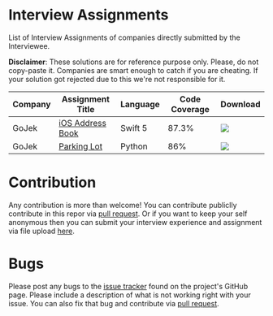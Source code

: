 # Interview Assignments
List of Interview Assignments of companies directly submitted by the Interviewee.

**Disclaimer**: These solutions are for reference purpose only. Please, do not copy-paste it. Companies are smart enough to catch if you are cheating. If your solution got rejected due to this we're not responsible for it.

| Company | Assignment Title | Language | Code Coverage | Download |
| -------------| ------------- | ------------- | ------------- | ------------- |
| GoJek | [iOS Address Book](/Go-Jek/GO-JEK-Assignment) | Swift 5 | 87.3% | [![](https://img.shields.io/badge/download-Assignment-green?style=flat-square)](https://github.com/developerinsider/InterviewAssignments/releases/download/v1.0/GO-JEK-Assignment.zip) |
| GoJek | [Parking Lot](/Go-Jek/Go-Jek-Parking-Lot-Assignment-Python) | Python | 86% | [![](https://img.shields.io/badge/download-Assignment-green?style=flat-square)](https://github.com/developerinsider/InterviewAssignments/releases/download/v1.0.1/Go-Jek-Parking-Lot-Assignment-Python.zip) |

# Contribution
Any contribution is more than welcome! You can contribute publiclly contribute in this repor via [pull request](https://github.com/developerinsider/InterviewAssignments/pulls). Or if you want to keep your self anonymous then you can submit your interview experience and assignment via file upload [here](https://link.developerinsider.co/InterviewFiles).

# Bugs
Please post any bugs to the [issue tracker](https://github.com/developerinsider/InterviewAssignments/issues) found on the project's GitHub page. Please include a description of what is not working right with your issue. You can also fix that bug and contribute via [pull request](https://github.com/developerinsider/InterviewAssignments/pulls).
